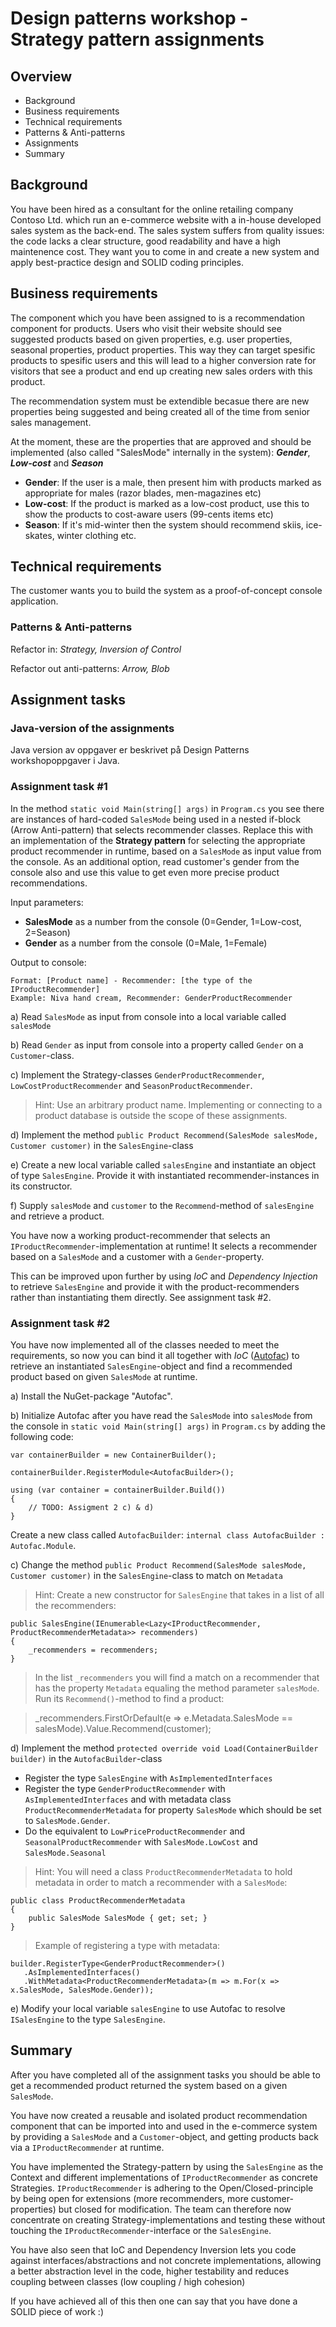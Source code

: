 Design patterns workshop - Strategy pattern assignments 
=======================================================

## Overview

* Background
* Business requirements
* Technical requirements
* Patterns & Anti-patterns
* Assignments
* Summary

## Background

You have been hired as a consultant for the online retailing company Contoso Ltd. which run an e-commerce website with a in-house developed sales system as the back-end. The sales system suffers from quality issues: the code lacks a clear structure, good readability and have a high maintenence cost. They want you to come in and create a new system and apply best-practice design and SOLID coding principles.

## Business requirements

The component which you have been assigned to is a recommendation component for products. Users who visit their website should see suggested products based on given properties, e.g. user properties, seasonal properties, product properties. This way they can target spesific products to spesific users and this will lead to a higher conversion rate for visitors that see a product and end up creating new sales orders with this product.

The recommendation system must be extendible becasue there are new properties being suggested and being created all of the time from senior sales management.

At the moment, these are the properties that are approved and should be implemented (also called "SalesMode" internally in the system): ***Gender***, ***Low-cost*** and ***Season***

* **Gender**: If the user is a male, then present him with products marked as appropriate for males (razor blades, men-magazines etc)
* **Low-cost**: If the product is marked as a low-cost product, use this to show the products to cost-aware users (99-cents items etc)
* **Season**: If it's mid-winter then the system should recommend skiis, ice-skates, winter clothing etc.

## Technical requirements

The customer wants you to build the system as a proof-of-concept console application.

### Patterns & Anti-patterns

Refactor in: *Strategy, Inversion of Control*

Refactor out anti-patterns: *Arrow, Blob*

## Assignment tasks

### Java-version of the assignments

Java version av oppgaver er beskrivet på Design Patterns workshopoppgaver i Java.

### Assignment task #1

In the method `static void Main(string[] args)` in `Program.cs` you see there are instances of hard-coded `SalesMode` being used in a nested if-block (Arrow Anti-pattern) that selects recommender classes. Replace this with an implementation of the **Strategy pattern** for selecting the appropriate product recommender in runtime, based on a `SalesMode` as input value from the console. As an additional option, read customer's gender from the console also and use this value to get even more precise product recommendations.

Input parameters:

* **SalesMode** as a number from the console (0=Gender, 1=Low-cost, 2=Season)
* **Gender** as a number from the console (0=Male, 1=Female)

Output to console:

	Format: [Product name] - Recommender: [the type of the IProductRecommender]
	Example: Niva hand cream, Recommender: GenderProductRecommender
 

a) Read `SalesMode` as input from console into a local variable called `salesMode`

b) Read `Gender` as input from console into a property called `Gender` on a `Customer`-class.

c) Implement the Strategy-classes `GenderProductRecommender`, `LowCostProductRecommender` and `SeasonProductRecommender`.


> Hint: Use an arbitrary product name. Implementing or connecting to a product database is outside the scope of these assignments.

d) Implement the method `public Product Recommend(SalesMode salesMode, Customer customer)` in the `SalesEngine`-class

e) Create a new local variable called `salesEngine` and instantiate an object of type `SalesEngine`. Provide it with instantiated recommender-instances in its constructor.

f) Supply `salesMode` and `customer` to the `Recommend`-method of `salesEngine` and retrieve a product.
 

You have now a working product-recommender that selects an `IProductRecommender`-implementation at runtime! It selects a recommender based on a `SalesMode` and a customer with a `Gender`-property.

This can be improved upon further by using *IoC* and *Dependency Injection* to retrieve `SalesEngine` and provide it with the product-recommenders rather than instantiating them directly. See assignment task #2.

### Assignment task #2

You have now implemented all of the classes needed to meet the requirements, so now you can bind it all together with *IoC* ([Autofac](http://autofac.org/)) to retrieve an instantiated `SalesEngine`-object and find a recommended product based on given `SalesMode` at runtime.
 

a) Install the NuGet-package "Autofac".

b) Initialize Autofac after you have read the `SalesMode` into `salesMode` from the console in `static void Main(string[] args)` in `Program.cs` by adding the following code:

	var containerBuilder = new ContainerBuilder();
	
	containerBuilder.RegisterModule<AutofacBuilder>();
	
	using (var container = containerBuilder.Build())	
	{	
		// TODO: Assigment 2 c) & d)	
	}

Create a new class called `AutofacBuilder`: `internal class AutofacBuilder : Autofac.Module`.

c) Change the method `public Product Recommend(SalesMode salesMode, Customer customer)` in the `SalesEngine`-class to match on `Metadata`

> Hint: Create a new constructor for `SalesEngine` that takes in a list of all the recommenders:
> 
	public SalesEngine(IEnumerable<Lazy<IProductRecommender, ProductRecommenderMetadata>> recommenders)
    {
        _recommenders = recommenders;
    } 
> 
> In the list `_recommenders` you will find a match on a recommender that has the property `Metadata` equaling the method parameter `salesMode`. Run its `Recommend()`-method to find a product:

> _recommenders.FirstOrDefault(e => e.Metadata.SalesMode == salesMode).Value.Recommend(customer);

d) Implement the method `protected override void Load(ContainerBuilder builder)` in the `AutofacBuilder`-class

* Register the type `SalesEngine` with `AsImplementedInterfaces`
* Register the type `GenderProductRecommender` with `AsImplementedInterfaces` and with metadata class `ProductRecommenderMetadata` for property `SalesMode` which should be set to `SalesMode.Gender`.
* Do the equivalent to `LowPriceProductRecommender` and `SeasonalProductRecommender` with `SalesMode.LowCost` and `SalesMode.Seasonal`

    
> Hint: You will need a class `ProductRecommenderMetadata` to hold metadata in order to match a recommender with a `SalesMode`:
>   
	public class ProductRecommenderMetadata
	{
		public SalesMode SalesMode { get; set; }
	}
> Example of registering a type with metadata:
> 
	builder.RegisterType<GenderProductRecommender>()
	   .AsImplementedInterfaces()
	   .WithMetadata<ProductRecommenderMetadata>(m => m.For(x => x.SalesMode, SalesMode.Gender));
>	

e) Modify your local variable `salesEngine` to use Autofac to resolve `ISalesEngine` to the type `SalesEngine`.


## Summary

After you have completed all of the assignment tasks you should be able to get a recommended product returned the system based on a given `SalesMode`.

You have now created a reusable and isolated product recommendation component that can be imported into and used in the e-commerce system by providing a `SalesMode` and a `Customer`-object, and getting products back via a `IProductRecommender` at runtime.

You have implemented the Strategy-pattern by using the `SalesEngine` as the Context and different implementations of `IProductRecommender` as concrete Strategies. `IProductRecommender` is adhering to the Open/Closed-principle by being open for extensions (more recommenders, more customer-properties) but closed for modification. The team can therefore now concentrate on creating Strategy-implementations and testing these without touching the `IProductRecommender`-interface or the `SalesEngine`.

You have also seen that IoC and Dependency Inversion lets you code against interfaces/abstractions and not concrete implementations, allowing a better abstraction level in the code, higher testability and reduces coupling between classes (low coupling / high cohesion)

If you have achieved all of this then one can say that you have done a SOLID piece of work :)